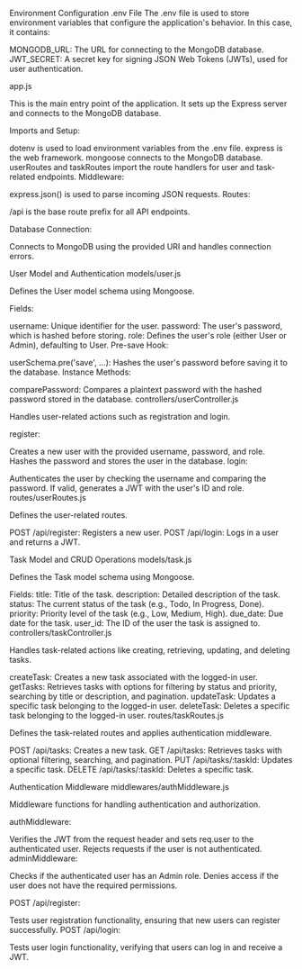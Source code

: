 Environment Configuration
.env File
The .env file is used to store environment variables that configure the application's behavior. In this case, it contains:

MONGODB_URL: The URL for connecting to the MongoDB database.
JWT_SECRET: A secret key for signing JSON Web Tokens (JWTs), used for user authentication.

app.js

This is the main entry point of the application. It sets up the Express server and connects to the MongoDB database.

Imports and Setup:

dotenv is used to load environment variables from the .env file.
express is the web framework.
mongoose connects to the MongoDB database.
userRoutes and taskRoutes import the route handlers for user and task-related endpoints.
Middleware:

express.json() is used to parse incoming JSON requests.
Routes:

/api is the base route prefix for all API endpoints.

Database Connection:

Connects to MongoDB using the provided URI and handles connection errors.

User Model and Authentication
models/user.js

Defines the User model schema using Mongoose.

Fields:

username: Unique identifier for the user.
password: The user's password, which is hashed before storing.
role: Defines the user's role (either User or Admin), defaulting to User.
Pre-save Hook:

userSchema.pre('save', ...): Hashes the user's password before saving it to the database.
Instance Methods:

comparePassword: Compares a plaintext password with the hashed password stored in the database.
controllers/userController.js

Handles user-related actions such as registration and login.

register:

Creates a new user with the provided username, password, and role.
Hashes the password and stores the user in the database.
login:

Authenticates the user by checking the username and comparing the password.
If valid, generates a JWT with the user's ID and role.
routes/userRoutes.js

Defines the user-related routes.

POST /api/register: Registers a new user.
POST /api/login: Logs in a user and returns a JWT.

Task Model and CRUD Operations
models/task.js

Defines the Task model schema using Mongoose.

Fields:
title: Title of the task.
description: Detailed description of the task.
status: The current status of the task (e.g., Todo, In Progress, Done).
priority: Priority level of the task (e.g., Low, Medium, High).
due_date: Due date for the task.
user_id: The ID of the user the task is assigned to.
controllers/taskController.js

Handles task-related actions like creating, retrieving, updating, and deleting tasks.

createTask: Creates a new task associated with the logged-in user.
getTasks: Retrieves tasks with options for filtering by status and priority, searching by title or description, and pagination.
updateTask: Updates a specific task belonging to the logged-in user.
deleteTask: Deletes a specific task belonging to the logged-in user.
routes/taskRoutes.js

Defines the task-related routes and applies authentication middleware.

POST /api/tasks: Creates a new task.
GET /api/tasks: Retrieves tasks with optional filtering, searching, and pagination.
PUT /api/tasks/:taskId: Updates a specific task.
DELETE /api/tasks/:taskId: Deletes a specific task.

Authentication Middleware
middlewares/authMiddleware.js

Middleware functions for handling authentication and authorization.

authMiddleware:

Verifies the JWT from the request header and sets req.user to the authenticated user.
Rejects requests if the user is not authenticated.
adminMiddleware:

Checks if the authenticated user has an Admin role.
Denies access if the user does not have the required permissions.

POST /api/register:

Tests user registration functionality, ensuring that new users can register successfully.
POST /api/login:

Tests user login functionality, verifying that users can log in and receive a JWT.
